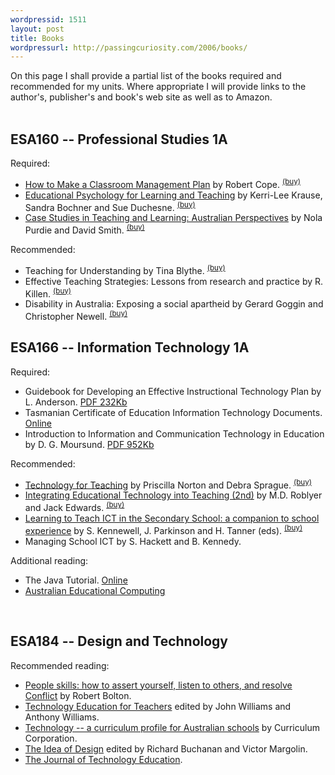 ```yaml
--- 
wordpressid: 1511
layout: post
title: Books
wordpressurl: http://passingcuriosity.com/2006/books/
---
```

On this page I shall provide a partial list of the books required and recommended for my units. Where appropriate I will provide links to the author's, publisher's and book's web site as well as to Amazon.<br /><br /><h2>ESA160 -- Professional Studies 1A</h2>Required:<ul>    <li><a class="title" href="http://www.pearsoned.com.au/Catalogue/TitleDetails.aspx?isbn=0733976301">How to Make a Classroom Management Plan</a> by Robert Cope. <sup><a href="http://isbn.nu/0733976301">(buy)</a></sup></li>    <li><a class="title" href="http://www.thomsonlearning.com.au/higher/education/krause/index.asp">Educational Psychology for Learning and Teaching</a> by Kerri-Lee Krause, Sandra Bochner and Sue Duchesne. <sup><a href="http://isbn.nu/017010351X">(buy)</a></sup></li>    <li><a class="title" href="http://www.pearsoned.com.au/Catalogue/TitleDetails.aspx?isbn=0724812121">Case Studies in Teaching and Learning: Australian Perspectives</a> by Nola Purdie and David Smith. <sup><a href="http://isbn.nu/0724812121">(buy)</a></sup></li></ul>Recommended:<ul>    <li><a class="title">Teaching for Understanding</a> by Tina Blythe. <sup><a href="http://isbn.nu/0787909939">(buy)</a></sup></li>    <li><a class="title">Effective Teaching Strategies: Lessons from research and practice </a> by R. Killen. <sup><a href="http://isbn.nu/1876633670">(buy)</a></sup></li>    <li><a class="title">Disability in Australia: Exposing a social apartheid</a> by Gerard Goggin and Christopher Newell. <sup><a href="http://isbn.nu/0868407194">(buy)</a></sup></li></ul><h2>ESA166 -- Information Technology 1A</h2>Required:<ul>    <li>Guidebook for Developing an Effective Instructional Technology Plan by L. Anderson. <a class="title" href="http://www2.msstate.edu/%7Elsa1/nctp/Guidebook.pdf">PDF 232Kb</a></li>    <li>Tasmanian Certificate of Education Information Technology Documents. <a class="title" href="http://www.tqa.tas.gov.au/1161">Online</a></li>    <li>Introduction to Information and Communication Technology in Education by D. G. Moursund. <a class="title" href="http://darkwing.uoregon.edu/%7emoursund/Books/ICT/ICTBook.pdf">PDF 952Kb</a></li></ul>Recommended:<ul>    <li><a class="title" href="http://pearsoned.com.au/Catalogue/TitleDetails.aspx?isbn=0205309151">Technology for Teaching</a> by Priscilla Norton and Debra Sprague. <sup><a href="http://isbn.nu/0205309151">(buy)</a></sup></li>    <li><a class="title" href="http://cwx.prenhall.com/bookbind/pubbooks/roblyer/">Integrating Educational Technology into Teaching (2nd)</a> by M.D. Roblyer and Jack Edwards. <sup><a href="http://isbn.nu/013042319X">(buy)</a></sup></li>    <li><a class="title" href="http://ecommerce.tandf.co.uk/catalogue/DetailedDisplay.asp?ISBN=0415276691&ResourceCentre=SEARCH&amp;RedirectPage=PerformSearch%2Easp&amp;curpage=1">Learning to Teach ICT in the Secondary School: a companion to school experience</a> by S. Kennewell, J. Parkinson and H. Tanner (eds). <sup><a href="http://isbn.nu/0415276691">(buy)</a></sup></li>    <li>Managing School ICT by S. Hackett and B. Kennedy.</li></ul>Additional reading:<ul>    <li>The Java Tutorial. <a href="http://java.sun.com/docs/books/tutorial/">Online</a></li>    <li><a class="title" href="http://www.acce.edu.au/journal/default.asp">Australian Educational Computing</a></li></ul><br /><h2>ESA184 -- Design and Technology</h2>Recommended reading:<ul>    <li><a class="title" href="http://isbn.nu/0731800311">People skills: how to assert yourself, listen to others, and resolve Conflict</a> by Robert Bolton.</li>    <li><a class="title" href="http://isbn.nu/073294077X">Technology Education for Teachers</a> edited by John Williams and Anthony Williams.</li>    <li><a class="title" href="http://isbn.nu/186366209X">Technology -- a curriculum profile for Australian schools</a> by Curriculum Corporation.</li>    <li><a class="title" href="http://isbn.nu/0262631660">The Idea of Design</a> edited by Richard Buchanan and Victor Margolin.</li>    <li><a class="title" href="http://scholar.lib.vt.edu/ejournals/JTE/">The Journal of Technology Education</a>.</li></ul>
